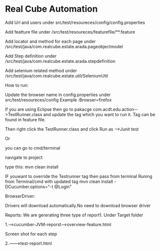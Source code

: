 # Real Cube Automation

Add Url and users under src/test/resoureces/config/config.properties

Add featture file under /src/test/resoureces/featurefile/**.feature

Add locator and method for each page under /src/test/java/com.realcube.estate.arada.pageobjectmodel

Add Step definition under /src/test/java/com.realcube.estate.arada.stepdefinition

Add selenium related method under /src/test/java/com.realcube.estate.util/SeleniumUtil

How to run:

Update the browser name in config.properties under src/test/resoureces/config
 Example :Browser=firefox

If you are using Eclipse then go to  pakacge com.acdt.edu.action-->TestRunner.class and update the tag which you want to run it.
Tag can be found in feature file.

Then right click the TestRunner.class and click Run as -->Junit test

Or

you can go to cmd/terminal
 
navigate to project

type this: mvn clean install

IF youwant to override the Testrunner tag then pass from terminal 
Runing from Terminal/cmd with updated tag
mvn clean install -DCucumber.options="-t @Login"

BrowserDriver:

Drivers will download automatically.No need to download browser driver

Reports:
We are gererating three type of report1. Under Target folder 

1.-->cucumber-JVM-reporst-->overview-feature.html

Screen shot for each step

2.--->test-report.html 


